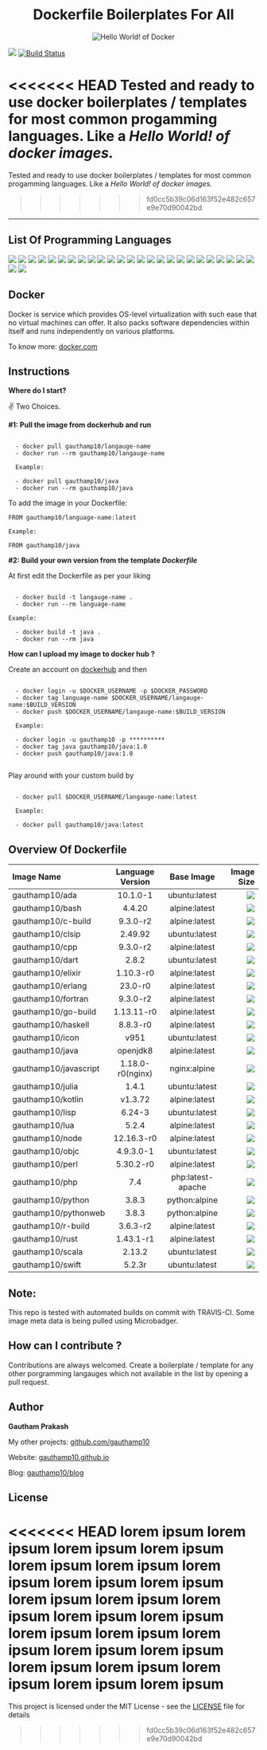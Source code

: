 <h1 align="center">Dockerfile Boilerplates For All</h1>

<p align="center">
  <img src="https://i.imgur.com/MvsT3qI.png" alt="Hello World! of Docker"/>
</p>

<a href="https://travis-ci.com/gauthamp10/dockerfile-boilerplates"><img src="https://img.icons8.com/color/48/000000/travis-ci.png"/></a> [![Build Status](https://travis-ci.com/gauthamp10/dockerfile-boilerplates.svg?token=GyGbkGV9nLfsTamsNpS4&branch=master)](https://travis-ci.com/gauthamp10/dockerfile-boilerplates)

<<<<<<< HEAD
Tested and ready to use docker boilerplates / templates for most common progamming languages. Like a _Hello World! of docker images._
=======
Tested and ready to use docker boilerplates / templates for most common progamming languages. Like a _Hello World! of docker images._

> > > > > > > fd0cc5b39c06d163f52e482c657e9e70d90042bd





---

## **List Of Programming Languages**

[![](https://img.shields.io/badge/ada-%20-blue)](https://img.shields.io/badge/ada-%20-blue) [![](https://img.shields.io/badge/bash-%20-blue)](https://img.shields.io/badge/bash-%20-blue) [![](https://img.shields.io/badge/C-%20-blue)](https://img.shields.io/badge/C-%20-blue) [![](https://img.shields.io/badge/CommonLisp-%20-blue)](https://img.shields.io/badge/CommonLisp-%20-blue) [![](https://img.shields.io/badge/cpp-%20-blue)](https://img.shields.io/badge/cpp-%20-blue) [![](https://img.shields.io/badge/dart-%20-blue)](https://img.shields.io/badge/dart-%20-blue) [![](https://img.shields.io/badge/elixir-%20-blue)](https://img.shields.io/badge/elixir-%20-blue) [![](https://img.shields.io/badge/erlang-%20-blue)](https://img.shields.io/badge/erlang-%20-blue) [![](https://img.shields.io/badge/fortran-%20-blue)](https://img.shields.io/badge/fortran-%20-blue) [![](https://img.shields.io/badge/go-%20-blue)](https://img.shields.io/badge/go-%20-blue) [![](https://img.shields.io/badge/haskell-%20-blue)](https://img.shields.io/badge/haskell-%20-blue) [![](https://img.shields.io/badge/icon-%20-blue)](https://img.shields.io/badge/icon-%20-blue) [![](https://img.shields.io/badge/java-%20-blue)](https://img.shields.io/badge/java-%20-blue) [![](https://img.shields.io/badge/javascript-%20-blue)](https://img.shields.io/badge/javascript-%20-blue) [![](https://img.shields.io/badge/julia-%20-blue)](https://img.shields.io/badge/julia-%20-blue) [![](https://img.shields.io/badge/kotlin-%20-blue)](https://img.shields.io/badge/kotlin-%20-blue) [![](https://img.shields.io/badge/lisp-%20-blue)](https://img.shields.io/badge/lisp-%20-blue) [![](https://img.shields.io/badge/lua-%20-blue)](https://img.shields.io/badge/lua-%20-blue) [![](https://img.shields.io/badge/node-%20-blue)](https://img.shields.io/badge/node-%20-blue) [![](https://img.shields.io/badge/objectiveC-%20-blue)](https://img.shields.io/badge/objectiveC-%20-blue) [![](https://img.shields.io/badge/perl-%20-blue)](https://img.shields.io/badge/perl-%20-blue) [![](https://img.shields.io/badge/php-%20-blue)](https://img.shields.io/badge/php-%20-blue) [![](https://img.shields.io/badge/python-%20-blue)](https://img.shields.io/badge/python-%20-blue) [![](https://img.shields.io/badge/R-%20-blue)](https://img.shields.io/badge/R-%20-blue) [![](https://img.shields.io/badge/rust-%20-blue)](https://img.shields.io/badge/rust-%20-blue) [![](https://img.shields.io/badge/scala-%20-blue)](https://img.shields.io/badge/scala-%20-blue) [![](https://img.shields.io/badge/swift-%20-blue)](https://img.shields.io/badge/swift-%20-blue)

## **Docker**

Docker is service which provides OS-level virtualization with such ease that no virtual machines can offer. It also packs software dependencies within itself and runs independently on various platforms.

To know more: [docker.com](https://www.docker.com/)

## **Instructions**

**Where do I start?**

✌️ Two Choices.

**#1: Pull the image from dockerhub and run**

```

  - docker pull gauthamp10/langauge-name
  - docker run --rm gauthamp10/langauge-name

  Example:

  - docker pull gauthamp10/java
  - docker run --rm gauthamp10/java

```

To add the image in your Dockerfile:

```
FROM gauthamp10/language-name:latest

Example:

FROM gauthamp10/java

```

**#2: Build your own version from the template _Dockerfile_**

At first edit the Dockerfile as per your liking

```

  - docker build -t langauge-name .
  - docker run --rm language-name

Example:

  - docker build -t java .
  - docker run --rm java

```

**How can I upload my image to docker hub ?**

Create an account on [dockerhub](https://hub.docker.com/) and then

```

  - docker login -u $DOCKER_USERNAME -p $DOCKER_PASSWORD
  - docker tag language-name $DOCKER_USERNAME/langauge-name:$BUILD_VERSION
  - docker push $DOCKER_USERNAME/langauge-name:$BUILD_VERSION

  Example:

  - docker login -u gauthamp10 -p **********
  - docker tag java gauthamp10/java:1.0
  - docker push gauthamp10/java:1.0


```

Play around with your custom build by

```

  - docker pull $DOCKER_USERNAME/langauge-name:latest

  Example:

  - docker pull gauthamp10/java:latest

```

## **Overview Of Dockerfile**

| Image Name            | Language Version |    Base Image     |                                                                                                        Image Size |
| :-------------------- | :--------------: | :---------------: | ----------------------------------------------------------------------------------------------------------------: |
| gauthamp10/ada        |     10.1.0-1     |   ubuntu:latest   |             [![](https://img.shields.io/badge/size-492MB-orange)](https://img.shields.io/badge/size-492MB-orange) |
| gauthamp10/bash       |      4.4.20      |   alpine:latest   | [![](https://img.shields.io/badge/size-5.61MB-brightgreen)](https://img.shields.io/badge/size-5.61MB-brightgreen) |
| gauthamp10/c-build    |     9.3.0-r2     |   alpine:latest   |             [![](https://img.shields.io/badge/size-181MB-yellow)](https://img.shields.io/badge/size-181MB-yellow) |
| gauthamp10/clsip      |     2.49.92      |   ubuntu:latest   |   [![](https://img.shields.io/badge/size-130MB-yellowgreen)](https://img.shields.io/badge/size-130MB-yellowgreen) |
| gauthamp10/cpp        |     9.3.0-r2     |   alpine:latest   |             [![](https://img.shields.io/badge/size-181MB-yellow)](https://img.shields.io/badge/size-181MB-yellow) |
| gauthamp10/dart       |      2.8.2       |   ubuntu:latest   |                   [![](https://img.shields.io/badge/size-628MB-red)](https://img.shields.io/badge/size-628MB-red) |
| gauthamp10/elixir     |    1.10.3-r0     |   alpine:latest   |     [![](https://img.shields.io/badge/size-40MB-brightgreen)](https://img.shields.io/badge/size-40MB-brightgreen) |
| gauthamp10/erlang     |     23.0-r0      |   alpine:latest   | [![](https://img.shields.io/badge/size-18.4MB-brightgreen)](https://img.shields.io/badge/size-18.4MB-brightgreen) |
| gauthamp10/fortran    |     9.3.0-r2     |   alpine:latest   |             [![](https://img.shields.io/badge/size-210MB-yellow)](https://img.shields.io/badge/size-210MB-yellow) |
| gauthamp10/go-build   |    1.13.11-r0    |   alpine:latest   |             [![](https://img.shields.io/badge/size-419MB-orange)](https://img.shields.io/badge/size-419MB-orange) |
| gauthamp10/haskell    |     8.8.3-r0     |   alpine:latest   |                 [![](https://img.shields.io/badge/size-1.08GB-red)](https://img.shields.io/badge/size-1.08GB-red) |
| gauthamp10/icon       |       v951       |   ubuntu:latest   |   [![](https://img.shields.io/badge/size-119MB-yellowgreen)](https://img.shields.io/badge/size-119MB-yellowgreen) |
| gauthamp10/java       |     openjdk8     |   alpine:latest   |   [![](https://img.shields.io/badge/size-123MB-yellowgreen)](https://img.shields.io/badge/size-123MB-yellowgreen) |
| gauthamp10/javascript | 1.18.0-r0(nginx) |   nginx:alpine    | [![](https://img.shields.io/badge/size-19.9MB-brightgreen)](https://img.shields.io/badge/size-19.9MB-brightgreen) |
| gauthamp10/julia      |      1.4.1       |   ubuntu:latest   |             [![](https://img.shields.io/badge/size-469MB-orange)](https://img.shields.io/badge/size-469MB-orange) |
| gauthamp10/kotlin     |     v1.3.72      |   alpine:latest   |             [![](https://img.shields.io/badge/size-362MB-orange)](https://img.shields.io/badge/size-326MB-orange) |
| gauthamp10/lisp       |      6.24-3      |   ubuntu:latest   |   [![](https://img.shields.io/badge/size-130MB-yellowgreen)](https://img.shields.io/badge/size-130MB-yellowgreen) |
| gauthamp10/lua        |      5.2.4       |   alpine:latest   | [![](https://img.shields.io/badge/size-6.32MB-brightgreen)](https://img.shields.io/badge/size-6.32MB-brightgreen) |
| gauthamp10/node       |    12.16.3-r0    |   alpine:latest   | [![](https://img.shields.io/badge/size-37.4MB-brightgreen)](https://img.shields.io/badge/size-37.4MB-brightgreen) |
| gauthamp10/objc       |    4.9.3.0-1     |   ubuntu:latest   |                   [![](https://img.shields.io/badge/size-917MB-red)](https://img.shields.io/badge/size-917MB-red) |
| gauthamp10/perl       |    5.30.2-r0     |   alpine:latest   | [![](https://img.shields.io/badge/size-39.8MB-brightgreen)](https://img.shields.io/badge/size-39.8MB-brightgreen) |
| gauthamp10/php        |       7.4        | php:latest-apache |             [![](https://img.shields.io/badge/size-414MB-orange)](https://img.shields.io/badge/size-414MB-orange) |
| gauthamp10/python     |      3.8.3       |   python:alpine   |   [![](https://img.shields.io/badge/size-113MB-yellowgreen)](https://img.shields.io/badge/size-113MB-yellowgreen) |
| gauthamp10/pythonweb  |      3.8.3       |   python:alpine   |   [![](https://img.shields.io/badge/size-118MB-yellowgreen)](https://img.shields.io/badge/size-118MB-yellowgreen) |
| gauthamp10/r-build    |     3.6.3-r2     |   alpine:latest   |   [![](https://img.shields.io/badge/size-122MB-yellowgreen)](https://img.shields.io/badge/size-122MB-yellowgreen) |
| gauthamp10/rust       |    1.43.1-r1     |   alpine:latest   |                   [![](https://img.shields.io/badge/size-611MB-red)](https://img.shields.io/badge/size-611MB-red) |
| gauthamp10/scala      |      2.13.2      |   ubuntu:latest   |                   [![](https://img.shields.io/badge/size-562MB-red)](https://img.shields.io/badge/size-562MB-red) |
| gauthamp10/swift      |      5.2.3r      |   ubuntu:latest   |                 [![](https://img.shields.io/badge/size-2.39GB-red)](https://img.shields.io/badge/size-2.39GB-red) |

## **Note:**

This repo is tested with automated builds on commit with TRAVIS-CI. Some image meta data is being pulled using Microbadger.

## **How can I contribute** ?

Contributions are always welcomed. Create a boilerplate / template for any other porgramming langauges which not available in the list by opening a pull request.

## **Author**

**Gautham Prakash**

My other projects: [github.com/gauthamp10](https://github.com/gauthamp10)

Website: [gauthamp10.github.io](https://gauthamp10.github.io)

Blog: [gauthamp10/blog](https://gauthamp10.github.io/blog)

## **License**

<<<<<<< HEAD
lorem ipsum lorem ipsum lorem ipsum lorem ipsum lorem ipsum lorem ipsum lorem ipsum lorem ipsum
lorem ipsum lorem ipsum lorem ipsum lorem ipsum lorem ipsum lorem ipsum lorem ipsum lorem ipsum
lorem ipsum lorem ipsum lorem ipsum lorem ipsum lorem ipsum lorem ipsum lorem ipsum lorem ipsum
=======
This project is licensed under the MIT License - see the [LICENSE](LICENSE) file for details

> > > > > > > fd0cc5b39c06d163f52e482c657e9e70d90042bd
